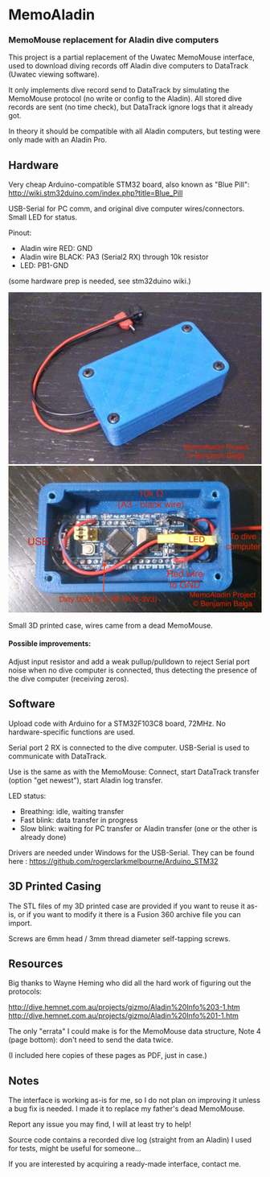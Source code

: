 # MemoAladin
### MemoMouse replacement for Aladin dive computers

This project is a partial replacement of the Uwatec MemoMouse interface, used to download diving records off Aladin dive computers to DataTrack (Uwatec viewing software).

It only implements dive record send to DataTrack by simulating the MemoMouse protocol (no write or config to the Aladin). All stored dive records are sent (no time check), but DataTrack ignore logs that it already got.

In theory it should be compatible with all Aladin computers, but testing were only made with an Aladin Pro.


## Hardware

Very cheap Arduino-compatible STM32 board, also known as "Blue Pill": <http://wiki.stm32duino.com/index.php?title=Blue_Pill>

USB-Serial for PC comm, and original dive computer wires/connectors. Small LED for status.

Pinout:
- Aladin wire RED: GND
- Aladin wire BLACK: PA3 (Serial2 RX) through 10k resistor
- LED: PB1-GND

(some hardware prep is needed, see stm32duino wiki.)

![3D-printed casing](https://github.com/GIPdA/MemoAladin/raw/master/images/DSC_1211.JPG)
![STM32 board inside](https://github.com/GIPdA/MemoAladin/raw/master/images/DSC_1204.JPG)


Small 3D printed case, wires came from a dead MemoMouse.

#### Possible improvements:
Adjust input resistor and add a weak pullup/pulldown to reject Serial port noise when no dive computer is connected, thus detecting the presence of the dive computer (receiving zeros).


## Software

Upload code with Arduino for a STM32F103C8 board, 72MHz. No hardware-specific functions are used.

Serial port 2 RX is connected to the dive computer. USB-Serial is used to communicate with DataTrack.

Use is the same as with the MemoMouse: Connect, start DataTrack transfer (option "get newest"), start Aladin log transfer.


LED status:
- Breathing: idle, waiting transfer
- Fast blink: data transfer in progress
- Slow blink: waiting for PC transfer or Aladin transfer (one or the other is already done)


Drivers are needed under Windows for the USB-Serial. They can be found here : <https://github.com/rogerclarkmelbourne/Arduino_STM32>

## 3D Printed Casing

The STL files of my 3D printed case are provided if you want to reuse it as-is, or if you want to modify it there is a Fusion 360 archive file you can import.

Screws are 6mm head / 3mm thread diameter self-tapping screws.


## Resources
Big thanks to Wayne Heming who did all the hard work of figuring out the protocols:

<http://dive.hemnet.com.au/projects/gizmo/Aladin%20Info%203-1.htm>
<http://dive.hemnet.com.au/projects/gizmo/Aladin%20Info%201-1.htm>

The only "errata" I could make is for the MemoMouse data structure, Note 4 (page bottom): don't need to send the data twice.

(I included here copies of these pages as PDF, just in case.)


## Notes

The interface is working as-is for me, so I do not plan on improving it unless a bug fix is needed. I made it to replace my father's dead MemoMouse.

Report any issue you may find, I will at least try to help!

Source code contains a recorded dive log (straight from an Aladin) I used for tests, might be useful for someone...

If you are interested by acquiring a ready-made interface, contact me.
